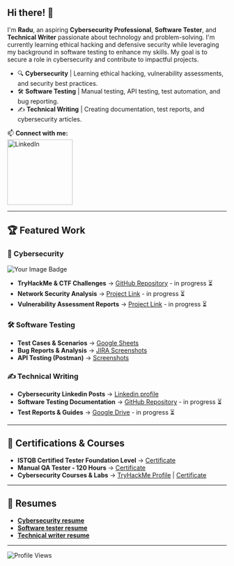 ## Hi there! 👋

I'm **Radu**, an aspiring **Cybersecurity Professional**, **Software Tester**, and **Technical Writer** passionate about technology and problem-solving. I'm currently learning ethical hacking and defensive security while leveraging my background in software testing to enhance my skills. My goal is to secure a role in cybersecurity and contribute to impactful projects.

- 🔍 **Cybersecurity** | Learning ethical hacking, vulnerability assessments, and security best practices.
- 🛠 **Software Testing** | Manual testing, API testing, test automation, and bug reporting.
- ✍ **Technical Writing** | Creating documentation, test reports, and cybersecurity articles.

📫 **Connect with me:**  
<a href="https://www.linkedin.com/in/raduioanionita1/">
  <img src="https://content.linkedin.com/content/dam/brand/site/img/logo/logo-r.png" alt="LinkedIn" width="150"/>
</a>

---

## 🏆 Featured Work
### 🔐 Cybersecurity

<img src="https://tryhackme-badges.s3.amazonaws.com/radu2208.png" alt="Your Image Badge" />

- **TryHackMe & CTF Challenges** → [GitHub Repository](#) - in progress ⏳
- **Network Security Analysis** → [Project Link](#) - in progress ⏳
- **Vulnerability Assessment Reports** → [Project Link](#) - in progress ⏳

### 🛠 Software Testing
- **Test Cases & Scenarios** → [Google Sheets](https://docs.google.com/spreadsheets/d/1whUNoSuzjVENNJGDwccbFPy8zHAKHsHMWYp-kmqNb3U/edit?usp=sharing)
- **Bug Reports & Analysis** → [JIRA Screenshots](https://drive.google.com/drive/folders/1vtaQgDEAy6qDuqS8KmKZ9rRbwUnlu3LF?usp=sharing)
- **API Testing (Postman)** → [Screenshots](https://drive.google.com/file/d/107XRt93brK6Dr5kZL61vWLE9kb1tuCQt/view?usp=sharing)

### ✍ Technical Writing
- **Cybersecurity Linkedin Posts** → [Linkedin profile](https://www.linkedin.com/in/raduioanionita1/)
- **Software Testing Documentation** → [GitHub Repository](#) - in progress ⏳
- **Test Reports & Guides** → [Google Drive](#) - in progress ⏳

---

## 📜 Certifications & Courses
- **ISTQB Certified Tester Foundation Level** → [Certificate](https://atsqa.org/certified-testers/profile/2498f0be76864b9c8ef9e00ec0ca0d14)
- **Manual QA Tester - 120 Hours** → [Certificate](https://drive.google.com/file/d/1-mdxeUPrEKvidLrsitub93XBMbnlvKSE/view?usp=sharing)
- **Cybersecurity Courses & Labs** → [TryHackMe Profile](https://tryhackme.com/p/radu2208) | [Certificate](https://drive.google.com/file/d/1PQUaRcRFqM1-PyGHdZtLsuuEWkEF0U2D/view?usp=sharing)

---

## 📄 Resumes
- **[Cybersecurity resume](https://drive.google.com/file/d/1OwOhETINhXhaSh7Dtj3oZIZDUkGMUkMZ/view?usp=sharing)**
- **[Software tester resume](https://drive.google.com/file/d/194L2Mb6xDjN1ClrJoli2tuipaK8JvlIH/view?usp=sharing)**
- **[Technical writer resume](https://drive.google.com/file/d/1oTASVVsdWU5mb3qp3AsnRrEfgmGB2yJh/view?usp=sharing)**
---

![Profile Views](https://komarev.com/ghpvc/?username=radu2208&style=flat-square&color=green)
